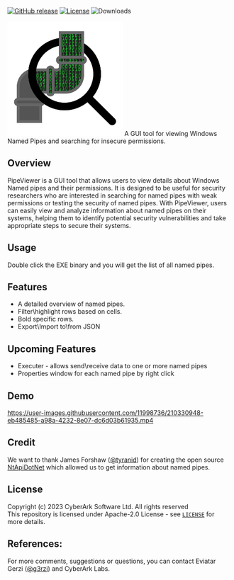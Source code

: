 [![GitHub release][release-img]][release]
[![License][license-img]][license]
![Downloads][download]


<img src="https://github.com/cyberark/PipeViewer/blob/assets/pipeviewer_logo.png" width="260">   
A GUI tool for viewing Windows Named Pipes and searching for insecure permissions.  

## Overview
PipeViewer is a GUI tool that allows users to view details about Windows Named pipes and their permissions. It is designed to be useful for security researchers who are interested in searching for named pipes with weak permissions or testing the security of named pipes. With PipeViewer, users can easily view and analyze information about named pipes on their systems, helping them to identify potential security vulnerabilities and take appropriate steps to secure their systems.

## Usage

Double click the EXE binary and you will get the list of all named pipes.   

## Features
* A detailed overview of named pipes.
* Filter\highlight rows based on cells.
* Bold specific rows.
* Export\Import to\from JSON

## Upcoming Features
* Executer - allows send\receive data to one or more named pipes
* Properties window for each named pipe by right click


## Demo  
https://user-images.githubusercontent.com/11998736/210330948-eb485485-a98a-4232-8e07-dc6d03b61935.mp4




## Credit
We want to thank James Forshaw ([@tyranid](https://github.com/tyranid)) for creating the open source [NtApiDotNet](https://github.com/googleprojectzero/sandbox-attacksurface-analysis-tools/tree/main/NtApiDotNet) which allowed us to get information about named pipes.  

## License
Copyright (c) 2023 CyberArk Software Ltd. All rights reserved  
This repository is licensed under  Apache-2.0 License - see [`LICENSE`](LICENSE) for more details.


## References:
For more comments, suggestions or questions, you can contact Eviatar Gerzi ([@g3rzi](https://twitter.com/g3rzi)) and CyberArk Labs.

[release-img]: https://img.shields.io/github/release/cyberark/PipeViewer.svg
[release]: https://github.com/cyberark/PipeViewer/releases

[license-img]: https://img.shields.io/github/license/cyberark/PipeViewer.svg
[license]: https://github.com/cyberark/PipeViewer/blob/master/LICENSE

[download]: https://img.shields.io/github/downloads/cyberark/PipeViewer/total?logo=github
